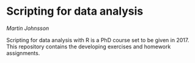 # Scripting for data analysis

*Martin Johnsson*

Scripting for data analysis with R is a PhD course set to be given in 2017. This repository contains the developing exercises and homework assignments.

